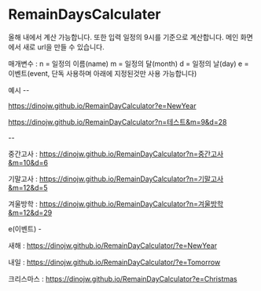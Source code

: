 # RemainDaysCalculater

올해 내에서 계산 가능합니다.
또한 입력 일정의 9시를 기준으로 계산합니다.
메인 화면에서 새로 url을 만들 수 있습니다.

매개변수 :
n = 일정의 이름(name)
m = 일정의 달(month)
d = 일정의 날(day)
e = 이벤트(event, 단독 사용하며 아래에 지정된것만 사용 가능합니다)

예시 --

https://dinojw.github.io/RemainDayCalculator?e=NewYear

https://dinojw.github.io/RemainDayCalculator?n=테스트&m=9&d=28

--

중간고사 : https://dinojw.github.io/RemainDayCalculator?n=중간고사&m=10&d=6

기말고사 : https://dinojw.github.io/RemainDayCalculator?n=기말고사&m=12&d=5

겨울방학 : https://dinojw.github.io/RemainDayCalculator?n=겨울방학&m=12&d=29


e(이벤트) -

새해 : https://dinojw.github.io/RemainDayCalculator/?e=NewYear

내일 : https://dinojw.github.io/RemainDayCalculator/?e=Tomorrow

크리스마스 : https://dinojw.github.io/RemainDayCalculator?e=Christmas
